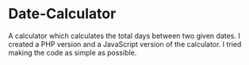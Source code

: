 # Date-Calculator
A calculator which calculates the total days between two given dates. I created a PHP version and a JavaScript version of the calculator. I tried making the code as simple as possible.
